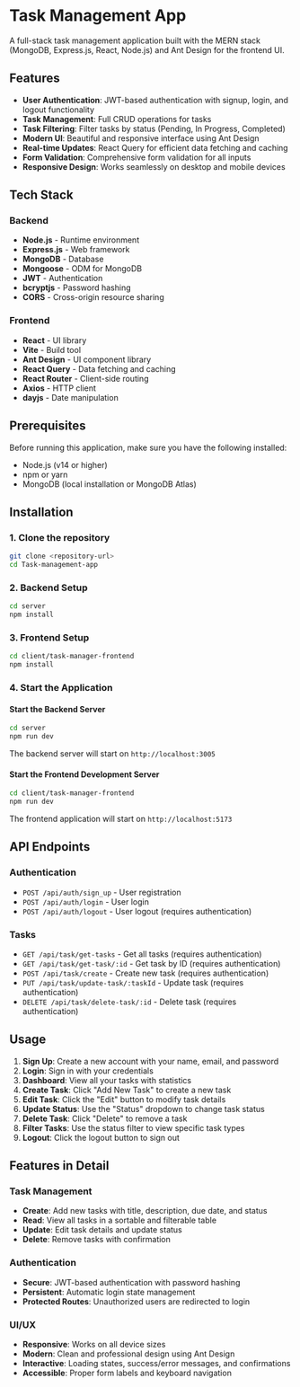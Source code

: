 # Task Management App

A full-stack task management application built with the MERN stack (MongoDB, Express.js, React, Node.js) and Ant Design for the frontend UI.

## Features

- **User Authentication**: JWT-based authentication with signup, login, and logout functionality
- **Task Management**: Full CRUD operations for tasks
- **Task Filtering**: Filter tasks by status (Pending, In Progress, Completed)
- **Modern UI**: Beautiful and responsive interface using Ant Design
- **Real-time Updates**: React Query for efficient data fetching and caching
- **Form Validation**: Comprehensive form validation for all inputs
- **Responsive Design**: Works seamlessly on desktop and mobile devices

## Tech Stack

### Backend
- **Node.js** - Runtime environment
- **Express.js** - Web framework
- **MongoDB** - Database
- **Mongoose** - ODM for MongoDB
- **JWT** - Authentication
- **bcryptjs** - Password hashing
- **CORS** - Cross-origin resource sharing

### Frontend
- **React** - UI library
- **Vite** - Build tool
- **Ant Design** - UI component library
- **React Query** - Data fetching and caching
- **React Router** - Client-side routing
- **Axios** - HTTP client
- **dayjs** - Date manipulation

## Prerequisites

Before running this application, make sure you have the following installed:

- Node.js (v14 or higher)
- npm or yarn
- MongoDB (local installation or MongoDB Atlas)

## Installation

### 1. Clone the repository

```bash
git clone <repository-url>
cd Task-management-app
```

### 2. Backend Setup

```bash
cd server
npm install
```

### 3. Frontend Setup

```bash
cd client/task-manager-frontend
npm install
```

### 4. Start the Application

#### Start the Backend Server

```bash
cd server
npm run dev
```

The backend server will start on `http://localhost:3005`

#### Start the Frontend Development Server

```bash
cd client/task-manager-frontend
npm run dev
```

The frontend application will start on `http://localhost:5173`

## API Endpoints

### Authentication
- `POST /api/auth/sign_up` - User registration
- `POST /api/auth/login` - User login
- `POST /api/auth/logout` - User logout (requires authentication)

### Tasks
- `GET /api/task/get-tasks` - Get all tasks (requires authentication)
- `GET /api/task/get-task/:id` - Get task by ID (requires authentication)
- `POST /api/task/create` - Create new task (requires authentication)
- `PUT /api/task/update-task/:taskId` - Update task (requires authentication)
- `DELETE /api/task/delete-task/:id` - Delete task (requires authentication)

## Usage

1. **Sign Up**: Create a new account with your name, email, and password
2. **Login**: Sign in with your credentials
3. **Dashboard**: View all your tasks with statistics
4. **Create Task**: Click "Add New Task" to create a new task
5. **Edit Task**: Click the "Edit" button to modify task details
6. **Update Status**: Use the "Status" dropdown to change task status
7. **Delete Task**: Click "Delete" to remove a task
8. **Filter Tasks**: Use the status filter to view specific task types
9. **Logout**: Click the logout button to sign out

## Features in Detail

### Task Management
- **Create**: Add new tasks with title, description, due date, and status
- **Read**: View all tasks in a sortable and filterable table
- **Update**: Edit task details and update status
- **Delete**: Remove tasks with confirmation

### Authentication
- **Secure**: JWT-based authentication with password hashing
- **Persistent**: Automatic login state management
- **Protected Routes**: Unauthorized users are redirected to login

### UI/UX
- **Responsive**: Works on all device sizes
- **Modern**: Clean and professional design using Ant Design
- **Interactive**: Loading states, success/error messages, and confirmations
- **Accessible**: Proper form labels and keyboard navigation
